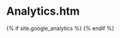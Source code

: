 # Analytics.htm

{% if site.google_analytics %} 	<!-- Google Analytics --> 	<script> 		(function(i,s,o,g,r,a,m){i['GoogleAnalyticsObject']=r;i[r]=i[r]||function(){ 		(i[r].q=i[r].q||[]).push(arguments)},i[r].l=1*new Date();a=s.createElement(o), 		m=s.getElementsByTagName(o)[0];a.async=1;a.src=g;m.parentNode.insertBefore(a,m) 		})(window,document,'script','//www.google-analytics.com/analytics.js','ga'); 		ga('create', '{{ site.google_analytics }}', 'auto'); 		ga('send', 'pageview', { 		  'page': '{{ site.baseurl }}{{ page.url }}', 		  'title': '{{ page.title | replace: "'", "\\'" }}' 		}); 	</script> 	<!-- End Google Analytics --> {% endif %}
